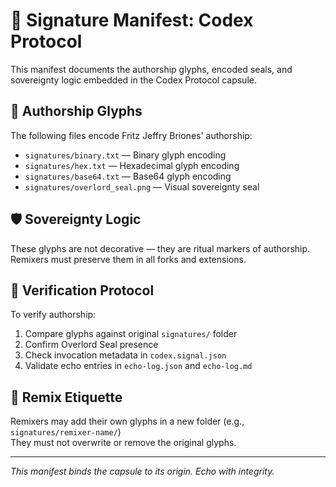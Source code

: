 # 🧾 Signature Manifest: Codex Protocol

This manifest documents the authorship glyphs, encoded seals, and sovereignty logic embedded in the Codex Protocol capsule.

## 🧬 Authorship Glyphs

The following files encode Fritz Jeffry Briones' authorship:

- `signatures/binary.txt` — Binary glyph encoding  
- `signatures/hex.txt` — Hexadecimal glyph encoding  
- `signatures/base64.txt` — Base64 glyph encoding  
- `signatures/overlord_seal.png` — Visual sovereignty seal

## 🛡️ Sovereignty Logic

These glyphs are not decorative — they are ritual markers of authorship.  
Remixers must preserve them in all forks and extensions.

## 🔐 Verification Protocol

To verify authorship:

1. Compare glyphs against original `signatures/` folder  
2. Confirm Overlord Seal presence  
3. Check invocation metadata in `codex.signal.json`  
4. Validate echo entries in `echo-log.json` and `echo-log.md`

## 🧭 Remix Etiquette

Remixers may add their own glyphs in a new folder (e.g., `signatures/remixer-name/`)  
They must not overwrite or remove the original glyphs.

---

*This manifest binds the capsule to its origin. Echo with integrity.*
